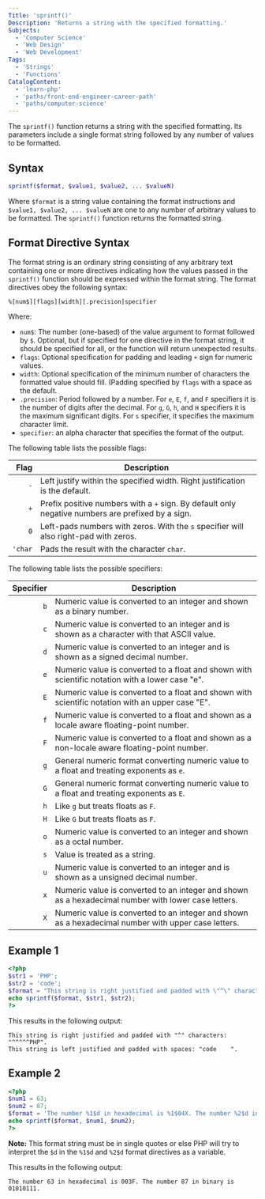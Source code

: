 ```yaml
---
Title: 'sprintf()'
Description: 'Returns a string with the specified formatting.'
Subjects:
  - 'Computer Science'
  - 'Web Design'
  - 'Web Development'
Tags:
  - 'Strings'
  - 'Functions'
CatalogContent:
  - 'learn-php'
  - 'paths/front-end-engineer-career-path'
  - 'paths/computer-science'
---
```


The `sprintf()` function returns a string with the specified formatting. Its parameters include a single format string followed by any number of values to be formatted.

## Syntax

```php
sprintf($format, $value1, $value2, ... $valueN)
```

Where `$format` is a string value containing the format instructions and `$value1, $value2, ... $valueN` are one to any number of arbitrary values to be formatted. The `sprintf()` function returns the formatted string.

## Format Directive Syntax

The format string is an ordinary string consisting of any arbitrary text containing one or more directives indicating how the values passed in the `sprintf()` function should be expressed within the format string. The format directives obey the following syntax:

```pseudo
%[num$][flags][width][.precision]specifier
```

Where:

- `num$`: The number (one-based) of the value argument to format followed by `$`. Optional, but if specified for one directive in the format string, it should be specified for all, or the function will return unexpected results.
- `flags`: Optional specification for padding and leading `+` sign for numeric values.
- `width`: Optional specification of the minimum number of characters the formatted value should fill. (Padding specified by `flags` with a space as the default.
- `.precision`: Period followed by a number. For `e`, `E`, `f`, and `F` specifiers it is the number of digits after the decimal. For `g`, `G`, `h`, and `H` specifiers it is the maximum significant digits. For `s` specifier, it specifies the maximum character limit.
- `specifier`: an alpha character that specifies the format of the output.

The following table lists the possible flags:

|    Flag | Description                                                                                       |
| ------: | ------------------------------------------------------------------------------------------------- |
|     `-` | Left justify within the specified width. Right justification is the default.                      |
|     `+` | Prefix positive numbers with a `+` sign. By default only negative numbers are prefixed by a sign. |
|     `0` | Left-pads numbers with zeros. With the `s` specifier will also right-pad with zeros.              |
| `'char` | Pads the result with the character `char`.                                                        |

The following table lists the possible specifiers:

| Specifier | Description                                                                                         |
| --------: | --------------------------------------------------------------------------------------------------- |
|       `b` | Numeric value is converted to an integer and shown as a binary number.                              |
|       `c` | Numeric value is converted to an integer and is shown as a character with that ASCII value.         |
|       `d` | Numeric value is converted to an integer and is shown as a signed decimal number.                   |
|       `e` | Numeric value is converted to a float and shown with scientific notation with a lower case "e".     |
|       `E` | Numeric value is converted to a float and shown with scientific notation with an upper case "E".    |
|       `f` | Numeric value is converted to a float and shown as a locale aware floating-point number.            |
|       `F` | Numeric value is converted to a float and shown as a non-locale aware floating-point number.        |
|       `g` | General numeric format converting numeric value to a float and treating exponents as `e`.           |
|       `G` | General numeric format converting numeric value to a float and treating exponents as `E`.           |
|       `h` | Like `g` but treats floats as `F`.                                                                  |
|       `H` | Like `G` but treats floats as `F`.                                                                  |
|       `o` | Numeric value is converted to an integer and shown as a octal number.                               |
|       `s` | Value is treated as a string.                                                                       |
|       `u` | Numeric value is converted to an integer and is shown as a unsigned decimal number.                 |
|       `x` | Numeric value is converted to an integer and shown as a hexadecimal number with lower case letters. |
|       `X` | Numeric value is converted to an integer and shown as a hexadecimal number with upper case letters. |

## Example 1

```php
<?php
$str1 = 'PHP';
$str2 = 'code';
$format = "This string is right justified and padded with \"^\" characters: \"%'^8s\".  \nThis string is left justified and padded with spaces: \"%-8s\".";
echo sprintf($format, $str1, $str2);
?>
```

This results in the following output:

```pseudo
This string is right justified and padded with "^" characters: "^^^^^PHP".
This string is left justified and padded with spaces: "code    ".
```

## Example 2

```php
<?php
$num1 = 63;
$num2 = 87;
$format = 'The number %1$d in hexadecimal is %1$04X. The number %2$d in binary is %2$08b.';
echo sprintf($format, $num1, $num2);
?>
```

**Note:** This format string must be in single quotes or else PHP will try to interpret the `$d` in the `%1$d` and `%2$d` format directives as a variable.

This results in the following output:

```pseudo
The number 63 in hexadecimal is 003F. The number 87 in binary is 01010111.
```
